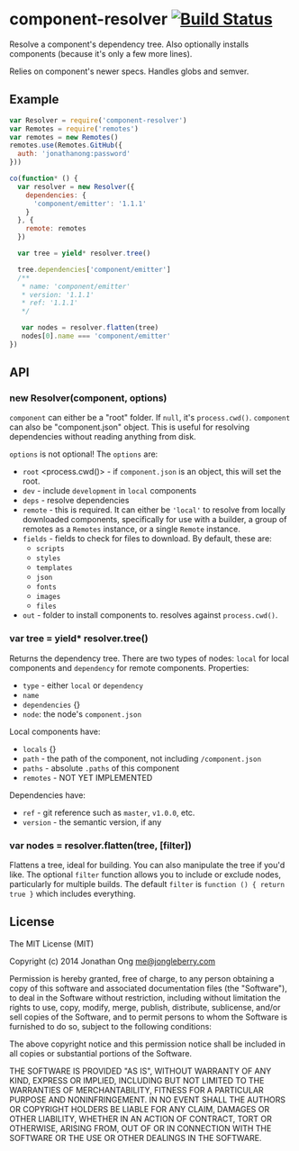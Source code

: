 # component-resolver [![Build Status](https://travis-ci.org/component/resolver.js.png)](https://travis-ci.org/component/resolver.js)

Resolve a component's dependency tree. Also optionally installs components (because it's only a few more lines).

Relies on component's newer specs. Handles globs and semver.

## Example

```js
var Resolver = require('component-resolver')
var Remotes = require('remotes')
var remotes = new Remotes()
remotes.use(Remotes.GitHub({
  auth: 'jonathanong:password'
}))

co(function* () {
  var resolver = new Resolver({
    dependencies: {
      'component/emitter': '1.1.1'
    }
  }, {
    remote: remotes
  })

  var tree = yield* resolver.tree()

  tree.dependencies['component/emitter']
  /**
   * name: 'component/emitter'
   * version: '1.1.1'
   * ref: '1.1.1'
   */

   var nodes = resolver.flatten(tree)
   nodes[0].name === 'component/emitter'
})
```

## API

### new Resolver(component, options)

`component` can either be a "root" folder. If `null`, it's `process.cwd()`. `component` can also be "component.json" object. This is useful for resolving dependencies without reading anything from disk.

`options` is not optional! The `options` are:

- `root` <process.cwd()> - if `component.json` is an object, this will set the root.
- `dev` <false> - include `development` in `local` components
- `deps` <true> - resolve dependencies
- `remote` - this is required. It can either be `'local'` to resolve from locally downloaded components, specifically for use with a builder, a group of remotes as a `Remotes` instance, or a single `Remote` instance.
- `fields` - fields to check for files to download. By default, these are:
  - `scripts`
  - `styles`
  - `templates`
  - `json`
  - `fonts`
  - `images`
  - `files`
- `out` <components> - folder to install components to. resolves against `process.cwd()`.

### var tree = yield* resolver.tree()

Returns the dependency tree. There are two types of nodes: `local` for local components and `dependency` for remote components. Properties:

- `type` - either `local` or `dependency`
- `name`
- `dependencies` {}
- `node`: the node's `component.json`

Local components have:

- `locals` {}
- `path` - the path of the component, not including `/component.json`
- `paths` - absolute `.paths` of this component
- `remotes` - NOT YET IMPLEMENTED

Dependencies have:

- `ref` - git reference such as `master`, `v1.0.0`, etc.
- `version` - the semantic version, if any

### var nodes = resolver.flatten(tree, [filter])

Flattens a tree, ideal for building. You can also manipulate the tree if you'd like. The optional `filter` function allows you to include or exclude nodes, particularly for multiple builds. The default `filter` is `function () { return true }` which includes everything.

## License

The MIT License (MIT)

Copyright (c) 2014 Jonathan Ong me@jongleberry.com

Permission is hereby granted, free of charge, to any person obtaining a copy
of this software and associated documentation files (the "Software"), to deal
in the Software without restriction, including without limitation the rights
to use, copy, modify, merge, publish, distribute, sublicense, and/or sell
copies of the Software, and to permit persons to whom the Software is
furnished to do so, subject to the following conditions:

The above copyright notice and this permission notice shall be included in
all copies or substantial portions of the Software.

THE SOFTWARE IS PROVIDED "AS IS", WITHOUT WARRANTY OF ANY KIND, EXPRESS OR
IMPLIED, INCLUDING BUT NOT LIMITED TO THE WARRANTIES OF MERCHANTABILITY,
FITNESS FOR A PARTICULAR PURPOSE AND NONINFRINGEMENT. IN NO EVENT SHALL THE
AUTHORS OR COPYRIGHT HOLDERS BE LIABLE FOR ANY CLAIM, DAMAGES OR OTHER
LIABILITY, WHETHER IN AN ACTION OF CONTRACT, TORT OR OTHERWISE, ARISING FROM,
OUT OF OR IN CONNECTION WITH THE SOFTWARE OR THE USE OR OTHER DEALINGS IN
THE SOFTWARE.